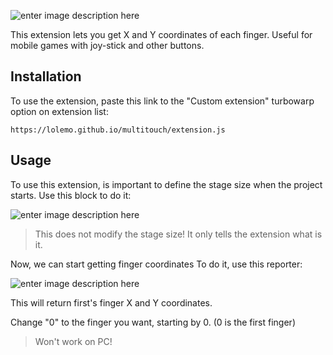 
![enter image description here](https://github.com/LOLEMO/multitouch/blob/main/logo%20%281%29.png?raw=true)

This extension lets you get X and Y coordinates of each finger.
Useful for mobile games with joy-stick and other buttons.


## Installation
To use the extension, paste this link to the "Custom extension" turbowarp option on extension list:

    https://lolemo.github.io/multitouch/extension.js
## Usage
To use this extension, is important to define the stage size when the project starts. Use this block to do it:

![enter image description here](https://raw.githubusercontent.com/LOLEMO/multitouch/main/imagen_2023-02-02_192306062.png)

> This does not modify the stage size! It only tells the extension what is it.

Now, we can start getting finger coordinates
To do it, use this reporter:

![enter image description here](https://github.com/LOLEMO/multitouch/blob/main/imagen_2023-02-02_192804782.png?raw=true)


This will return first's finger X and Y coordinates.

Change "0" to the finger you want, starting by 0. (0 is the first finger)

> Won't work on PC!

